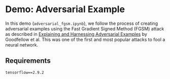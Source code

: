 # Demo: Adversarial Example
In this demo (`adversarial_fgsm.ipynb`), we follow the process of creating adversarial examples using the Fast Gradient Signed Method (FGSM) attack as described in [Explaining and Harnessing Adversarial Examples](https://arxiv.org/abs/1412.6572) by Goodfellow et al. This was one of the first and most popular attacks to fool a neural network.

## Requirements
`tensorflow==2.9.2`  
